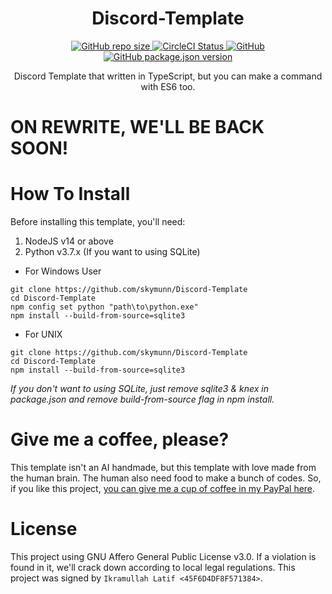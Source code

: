<h1 align="center">Discord-Template</h1>

<p align="center">
  <a href="#">
    <img alt="GitHub repo size" src="https://img.shields.io/github/repo-size/skymunn/Discord-Template.svg">
  </a>
  <a href='https://circleci.com/gh/skymunn/Discord-Template/'>
    <img src='https://circleci.com/gh/skymunn/Discord-Template.svg?style=svg' alt='CircleCI Status' />
  </a>
  <a href='https://github.com/skymunn/Discord-Template/blob/master/LICENSE.md'>
    <img alt="GitHub" src="https://img.shields.io/github/license/skymunn/Discord-Template.svg">
  </a>
  <a href='https://github.com/skymunn/Discord-Template/blob/master/package.json'>
    <img alt="GitHub package.json version" src="https://img.shields.io/github/package-json/v/skymunn/Discord-Template.svg">
  </a>
</p>

<p align="center">Discord Template that written in TypeScript, but you can make a command with ES6 too.</p>

# ON REWRITE, WE'LL BE BACK SOON!

# How To Install
Before installing this template, you'll need:
1. NodeJS v14 or above
2. Python v3.7.x (If you want to using SQLite)

- For Windows User
```
git clone https://github.com/skymunn/Discord-Template
cd Discord-Template
npm config set python "path\to\python.exe"
npm install --build-from-source=sqlite3
```
- For UNIX
```
git clone https://github.com/skymunn/Discord-Template
cd Discord-Template
npm install --build-from-source=sqlite3
```

*If you don't want to using SQLite, just remove sqlite3 & knex in package.json and remove build-from-source flag in npm install.*

# Give me a coffee, please?
This template isn't an AI handmade, but this template with love made from the human brain. The human also need food to make a bunch of codes. So, if you like this project, [you can give me a cup of coffee in my PayPal here](https://www.paypal.me/sirienz).

# License
This project using GNU Affero General Public License v3.0. If a violation is found in it, we'll crack down according to local legal regulations. This project was signed by `Ikramullah Latif <45F6D4DF8F571384>`.

